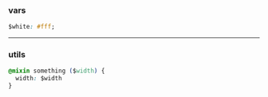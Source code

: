 ### vars
```css
$white: #fff;
```
---
### utils
```css
@mixin something ($width) {
  width: $width
}
```